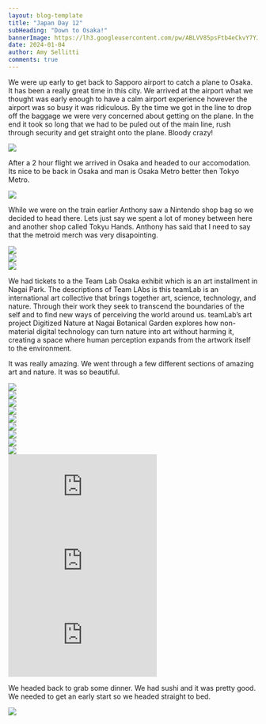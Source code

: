 ```yaml
---
layout: blog-template
title: "Japan Day 12"
subHeading: "Down to Osaka!"
bannerImage: https://lh3.googleusercontent.com/pw/ABLVV85psFtb4eCkvY7YJOSZyptBBWR8O2unkdu3ggO1QuXxMVs01D2WjDDgApP9TGjNVjQKzQcC67oIXYtNflq5CFHAfDGAWyDmRN_hMFkIji18UFmBJCDG=w2400
date: 2024-01-04
author: Amy Sellitti
comments: true
---
```


We were up early to get back to Sapporo airport to catch a plane to Osaka. It has been a really great time in this city. We arrived at the airport what we thought was early enough to have a calm airport experience however the airport was so busy it was ridiculous. By the time we got in the line to drop off the baggage we were very concerned about getting on the plane. In the end it took so long that we had to be puled out of the main line, rush through security and get straight onto the plane. Bloody crazy!
<div class="center-image"><img src="https://lh3.googleusercontent.com/pw/ABLVV85SihGoVyvpQmoHZo-advH6HPjrIQ4QlKqsX2ygm9QHrZ8nbc_fR3GVYFhMW4tafCCZPs3ycBoEvstJTlmWORrUXUkJ8D6BZIivmZlAsquPAFMxhk3N=w2400" /></div>


After a 2 hour flight we arrived in Osaka and headed to our accomodation. Its nice to be back in Osaka and man is Osaka Metro better then Tokyo Metro. 
<div class="center-image"><img src="https://lh3.googleusercontent.com/pw/ABLVV87cnjvn-Hx_yJX-rvPkJuPE12LO4j0gUf3HkKi1UyM_nqoMDxvTP8eA5vDM50rqXC7-7_1Zvmbw_qLyCkb1_fiwHMPP3ZLW46PJ2XIQim-xRknVtPiZ=w2400" /></div>


While we were on the train earlier Anthony saw a Nintendo shop bag so we decided to head there. Lets just say we spent a lot of money between here and another shop called Tokyu Hands. Anthony has said that I need to say that the metroid merch was very disapointing. 

<div class="center-image"><img src="https://lh3.googleusercontent.com/pw/ABLVV841Px0b6-Ex9PF-Vi73x5SOmovJcfx9oNsk8mNM1abuLOmTW5DbBkIyqrGFs-Q56xBXVyUIY-RBOIp4drt1E1ds0HQKUPpqlHsy1BcPMakz7oRBk8Dj=w2400" /></div>
<div class="center-image"><img src="https://lh3.googleusercontent.com/pw/ABLVV86-AJIiOWNCoBS3VJdD9WBy23CIvatiiUZOjAqhLC0n5gxk-0X4Oub83KFs6x4UJnmvJOzGpod0paKgnGkdF5TugukqMbyezuVdhrHi-GMONK2Cj67O=w2400" /></div>
<div class="center-image"><img src="https://lh3.googleusercontent.com/pw/ABLVV85L5dHeyX5VaD-SlW3NFv2i8O16kn-j50LP4kYpIUwc1cCJ4OVTsPKQFHYKshUneu95tfAyHpr9-TtuPNoOAVD_B_RCdH6ZoqVDJj9OIIXXc2SNfPG0=w2400" /></div>

We had tickets to a the Team Lab Osaka exhibit which is an art installment in Nagai Park.  The descriptions of Team LAbs is this teamLab is an international art collective that brings together art, science, technology, and nature. Through their work they seek to transcend the boundaries of the self and to find new ways of perceiving the world around us. teamLab’s art project Digitized Nature at Nagai Botanical Garden explores how non-material digital technology can turn nature into art without harming it, creating a space where human perception expands from the artwork itself to the environment.

It was really amazing. We went through a few different sections of amazing art and nature. It was so beautiful. 
<div class="center-image"><img src="https://lh3.googleusercontent.com/pw/ABLVV86cHlHK8lswSZ9RVrGnbHIsTqJkGLk-82Y-DJY_ZDWiRDmIRqGsqwK6GVoT7SwElqiW0p6J9kEnTYb1fH1IBCeRbLcLd7hhvHlUJs3TvxvapnkGbCO2=w2400" /></div>
<div class="center-image"><img src="https://lh3.googleusercontent.com/pw/ABLVV8707IZnbny1zdvSQSRkBYSM6Odl4hSEFM3I4G23xJPQKKw0MnwJyo9rhcR6ae6YqJfbdqSZWTCBEaeDVu9yfDNItN527nj3zETDYA1TGP9rseo5DA26=w2400" /></div>
<div class="center-image"><img src="https://lh3.googleusercontent.com/pw/ABLVV85K-yMcI6j2MeepSv11ZnwqZc5w_ZDemxGSwXDy-tuavU4pr6her7uNdMDO2Vmt30bEUhvZMJLGykk15f_39C3H1E3BXIGu7DlVPwWzjNSbHULl6f6r=w2400" /></div>
<div class="center-image"><img src="https://lh3.googleusercontent.com/pw/ABLVV84TMtlD8MKAlvHnBo3XC8RGBJ8wVJTdWvu14I3RZwT3Tc0PbgE1atSN5sO4lkgiRKptH4UKT49h0L8csoJvLqZotMlwue_0vETieYTn2gUREqqVlIz3=w2400" /></div>
<div class="center-image"><img src="https://lh3.googleusercontent.com/pw/ABLVV84HNYtWyXw4sJjD7wTv6IFXbr32n4HiKmbtBEsa92K_RWy6XJROhxuGedkRDNbLmg-NdrH_41aCeOCM4c5ksQcN3ah9ogAq_0s-MQoYpJ2rWn9uke2d=w2400" /></div>
<div class="center-image"><img src="https://lh3.googleusercontent.com/pw/ABLVV85psFtb4eCkvY7YJOSZyptBBWR8O2unkdu3ggO1QuXxMVs01D2WjDDgApP9TGjNVjQKzQcC67oIXYtNflq5CFHAfDGAWyDmRN_hMFkIji18UFmBJCDG=w2400" /></div>
<div class="center-image"><img src="https://lh3.googleusercontent.com/pw/ABLVV85SXgdimH5bLj5xYhROt-bVDGztaJqVIe1wqBmfBcrxeSf7RObagEGHd6Gx-Hl58ruy9VxzwEhq5QlloIdRZL0S0FxJSx2-_dTnqU6HD0gmYLa4WuTi=w2400" /></div>
<div class="center-image"><img src="https://lh3.googleusercontent.com/pw/ABLVV85uxwKzyjr4DOeJPCTnZaDme9rmdAN1RQXDkfQ3PXK3oRNPXa2qOYW12IB-QqltYbHJYEQV3gG4Ws0KIzoclbS1ElQWgGvRzso2Z-88uycCKtHHJ0lz=w2400" /></div>
<div class="center-image"><img src="https://lh3.googleusercontent.com/pw/ABLVV87NF2IRknLMtW0qiW1A2AxVRy94b2TI3KJSEiNLYn3ZK0v5YI9nxyAFRl3K1scMPqTZtRtK44vFDg5jfHDPCTxjlSgnAoZHlM1lw2ESxLJ2dqEsWZ3z=w2400" /></div>
<div class="center-video"><iframe src="https://www.youtube.com/embed/rjCiRN49cG0" frameborder="0" allowfullscreen></iframe></div>
<div class="center-video"><iframe src="https://www.youtube.com/embed/4I_KJAMBmP0" frameborder="0" allowfullscreen></iframe></div>
<div class="center-video"><iframe src="https://www.youtube.com/embed/QuOfYj1f1Xw" frameborder="0" allowfullscreen></iframe></div>


We headed back to grab some dinner. We had sushi and it was pretty good. We needed to get an early start so we headed straight to bed. 

<div class="center-image"><img src="https://lh3.googleusercontent.com/pw/ABLVV870j0J_u_ePMEEqjTzJ6xk8jTtUBnBidgGBcgGuXbqco1SgGlsLH8gbePP_JMraFi5oJjggF-5gQIQUn1Wvp_wV584M2J6UVPTV_jw6YSnj4JzYins0=w2400" /></div>

